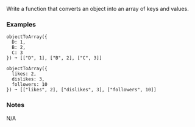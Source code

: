Write a function that converts an object into an array of keys and values.


### Examples ###
    objectToArray({
      D: 1,
      B: 2,
      C: 3
    }) ➞ [["D", 1], ["B", 2], ["C", 3]]

    objectToArray({
      likes: 2,
      dislikes: 3,
      followers: 10
    }) ➞ [["likes", 2], ["dislikes", 3], ["followers", 10]]


### Notes ###
N/A